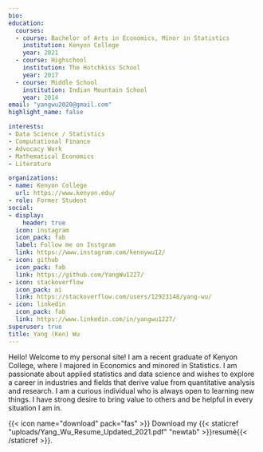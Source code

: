 ```yaml
---
bio: 
education:
  courses:
  - course: Bachelor of Arts in Economics, Minor in Statistics
    institution: Kenyon College
    year: 2021
  - course: Highschool
    institution: The Hotchkiss School
    year: 2017
  - course: Middle School
    institution: Indian Mountain School
    year: 2014
email: "yangwu2020@gmail.com"
highlight_name: false

interests:
- Data Science / Statistics
- Computational Finance
- Advocacy Work
- Mathematical Economics
- Literature

organizations:
- name: Kenyon College
  url: https://www.kenyon.edu/
- role: Former Student
social:
- display:
    header: true
  icon: instagram
  icon_pack: fab
  label: Follow me on Instgram
  link: https://www.instagram.com/kennywu12/
- icon: github
  icon_pack: fab
  link: https://github.com/YangWu1227/
- icon: stackoverflow
  icon_pack: ai
  link: https://stackoverflow.com/users/12923148/yang-wu/
- icon: linkedin
  icon_pack: fab
  link: https://www.linkedin.com/in/yangwu1227/
superuser: true
title: Yang (Ken) Wu
---
```


Hello! Welcome to my personal site! I am a recent graduate of Kenyon College, where I majored in Economics and minored in Statistics. I am passionate about applied statistics and data science and wishes to explore a career in industries and fields that derive value from quantitative analysis and research. I am a curious individual who is always open to learning new things. I have strong desire to bring value to others and be helpful in every situation I am in.  

{{< icon name="download" pack="fas" >}} Download my {{< staticref "uploads/Yang_Wu_Resume_Updated_2021.pdf" "newtab" >}}resumé{{< /staticref >}}.
